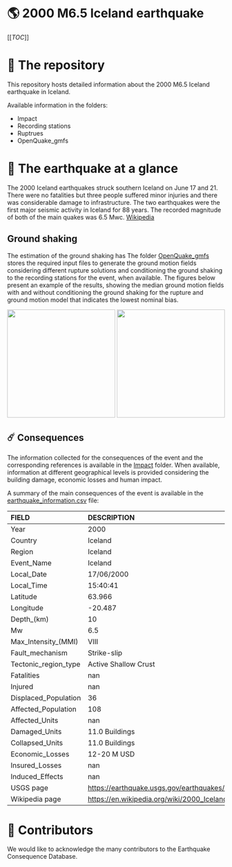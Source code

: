 # 🌎 2000 M6.5 Iceland earthquake
[[_TOC_]]

# 📂 The repository  

This repository hosts detailed information about the 2000 M6.5 Iceland earthquake in Iceland.

Available information in the folders:

- Impact
- Recording stations
- Ruptrues
- OpenQuake_gmfs 


# 🚀 The earthquake at a glance 

The 2000 Iceland earthquakes struck southern Iceland on June 17 and 21. There were no fatalities but three people suffered minor injuries and there was considerable damage to infrastructure. The two earthquakes were the first major seismic activity in Iceland for 88 years. The recorded magnitude of both of the main quakes was 6.5 Mwc.
[Wikipedia](https://en.wikipedia.org/wiki/2000_Iceland_earthquakes)



## Ground shaking

The estimation of the ground shaking has The folder [OpenQuake_gmfs](./OpenQuake_gmfs/) stores the required input files to generate the ground motion fields considering different rupture solutions and conditioning the ground shaking to the recording stations for the event, when available. The figures below present an example of the results, showing the median ground motion fields with and without conditioning the ground shaking for the rupture and ground motion model that indicates the lowest nominal bias.

<img src="./OpenQuake_gmfs/median_gmf_stations_none.png" height="250">
<img src="./OpenQuake_gmfs/median_gmf_stations_seismic.png" height="250">

## ☄️ Consequences

The information collected for the consequences of the event and the corresponding references is available in the [Impact](./Impact) folder. When available, information at different geographical levels is provided considering the building damage, economic losses and human impact.

A summary of the main consequences of the event is available in the [earthquake_information.csv](./earthquake_information.csv) file:

| FIELD                | DESCRIPTION                                                            |
|:---------------------|:-----------------------------------------------------------------------|
| Year                 | 2000                                                                   |
| Country              | Iceland                                                                |
| Region               | Iceland                                                                |
| Event_Name           | Iceland                                                                |
| Local_Date           | 17/06/2000                                                             |
| Local_Time           | 15:40:41                                                               |
| Latitude             | 63.966                                                                 |
| Longitude            | -20.487                                                                |
| Depth_(km)           | 10                                                                     |
| Mw                   | 6.5                                                                    |
| Max_Intensity_(MMI)  | VIII                                                                   |
| Fault_mechanism      | Strike-slip                                                            |
| Tectonic_region_type | Active Shallow Crust                                                   |
| Fatalities           | nan                                                                    |
| Injured              | nan                                                                    |
| Displaced_Population | 36                                                                     |
| Affected_Population  | 108                                                                    |
| Affected_Units       | nan                                                                    |
| Damaged_Units        | 11.0 Buildings                                                         |
| Collapsed_Units      | 11.0 Buildings                                                         |
| Economic_Losses      | 12-20 M USD                                                            |
| Insured_Losses       | nan                                                                    |
| Induced_Effects      | nan                                                                    |
| USGS page            | https://earthquake.usgs.gov/earthquakes/eventpage/usp0009urh/executive |
| Wikipedia page       | https://en.wikipedia.org/wiki/2000_Iceland_earthquakes                 |


# 🌟 Contributors 

We would like to acknowledge the many contributors to the Earthquake Consequence Database.
